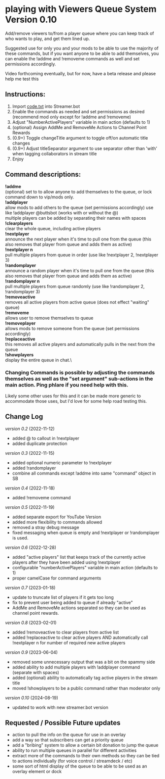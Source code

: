 # playing with Viewers Queue System  Version 0.10

Add/remove viewers to/from a player queue where you can keep track of who wants to play, and get them lined up.   

Suggested use for only you and your mods to be able to use the majority of these commands, but if you want anyone to be able to add themselves, you can enable the !addme and !removeme commands as well and set permissions accordingly.

Video forthcoming eventually, but for now, have a beta release and please help me test this

## Instructions:
1)  Import [code.txt](https://raw.githubusercontent.com/phlare/streamer-bot-examples/main/playerQueue/code.txt) into Streamer.bot
2) Enable the commands as needed and set permissions as desired (recommend mod only except for !addme and !removeme)
3) Adjust "NumberActivePlayers" variable in main action (defaults to 1)
4) (optional) Assign AddMe and RemoveMe Actions to Channel Point Rewards
5) (0.9+) Toggle changeTitle argument to toggle off/on automatic title changes
6) (0.9+) Adjust titleSeparator argument to use separator other than 'with' when tagging collaborators in stream title
7) Enjoy
 
## Command descriptions:
**!addme**\
 (optional)  set to to allow anyone to add themselves to the queue, or lock command down to vip/mods only.\
**!addplayer**\
  allow mods to add others to the queue (set permissions accordingly)  use like !addplayer @buttsbot  (works with or without the @)\
  multiple players can be added by separating their names with spaces
**!clearplayers**\
    clear the whole queue, including active players\
**!nextplayer**\
    announce the next player when it's time to pull one from the queue (this also removes that player from queue and adds them as active)\
**!nextplayer n**\
   pull multiple players from queue in order (use like !nextplayer 2, !nextplayer 3)\
**!randomplayer**\
    announce a random player when it's time to pull one from the queue (this also removes that player from queue and adds them as active)\
**!randomplayer n**\
   pull multiple players from queue randomly (use like !randomplayer 2, !randomplayer 3)\
**!removeactive**\
   removes all active players from active queue (does not effect "waiting" queue)\
**!removeme**\
   allows user to remove themselves to queue\
**!removeplayer**\
    allows mods to remove someone from the queue (set permissions accordingly)\
**!replaceactive**\
   this removes all active players and automatically pulls in the next from the queue\
**!showplayers**\
    display the entire queue in chat.\

### Changing Commands is possible by adjusting the commands themselves as well as the "set argument" sub-actions in the main action. Ping phlare if you need help with this.

Likely some other uses for this and it can be made more generic to accommodate those uses, but I'd love for some help road testing this.

## Change Log
*version 0.2* (2022-11-12)
- added @ to callout in !nextplayer
- added duplicate protection

*version 0.3* (2022-11-15)
- added optional numeric parameter to !nextplayer
- added !randomplayer
- combine all commands except !addme into same "command" object in SB

*version 0.4* (2022-11-18)
- added !removeme command

*version 0.5* (2022-11-19)
- added separate export for YouTube Version
- added more flexibility to commands allowed
- removed a stray debug message
- fixed messaging when queue is empty and !nextplayer or !randomplayer is used.

*version 0.6* (2022-12-28)
- added "active players" list that keeps track of the currently active players after they have been added using !nextplayer
- configurable "numberActivePlayers" variable in main action (defaults to 1)
- proper camelCase for command arguments

*version 0.7* (2023-01-18)
- update to truncate list of players if it gets too long
- fix to prevent user being added to queue if already "active"
- AddMe and RemoveMe actions separated so they can be used as channel point rewards.

*version 0.8* (2023-02-01)
- added !removeactive to clear players from active list
- added !replaceactive to clear active players AND automatically call !nextplayer n for number of required new active players

*version 0.9* (2023-06-04)
- removed some unnecessary output that was a bit on the spammy side
- added ability to add multiple players with !addplayer command (separate with spaces)
- added (optional) ability to automatically tag active players in the stream title
- moved !showplayers to be a public command rather than moderator only

*version 0.10* (2024-08-19)
- updated to work with new streamer.bot version


## Requested / Possible Future updates
- action to pull the info on the queue for use in an overlay
- add a way so that subscribers can get a priority queue
- add a "bribing" system to allow a certain bit donation to jump the queue
- ability to run multiple queues in parallel for different activities
- extract more of the commands to their own methods so they can be tied to actions individually (for voice control / streamdeck / etc)
- some sort of html display of the queue to be able to be used as an overlay element or dock
